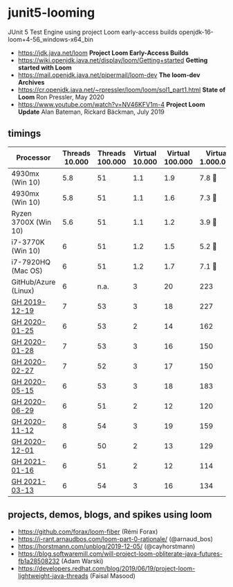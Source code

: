 # junit5-looming
JUnit 5 Test Engine using project Loom early-access builds
 openjdk-16-loom+4-56_windows-x64_bin
- https://jdk.java.net/loom **Project Loom Early-Access Builds**
- https://wiki.openjdk.java.net/display/loom/Getting+started **Getting started with Loom**
- https://mail.openjdk.java.net/pipermail/loom-dev **The loom-dev Archives**
- https://cr.openjdk.java.net/~rpressler/loom/loom/sol1_part1.html **State of Loom** Ron Pressler, May 2020
- https://www.youtube.com/watch?v=NV46KFV1m-4 **Project Loom Update** Alan Bateman, Rickard Bäckman, July 2019

## timings

| Processor              | Threads 10.000 | Threads 100.000 | Virtual 10.000 | Virtual 100.000 | Virtual 1.000.000|
|----------------------- |----------------|-----------------|----------------|---------------- |------------------|
|      4930mx (Win 10)   | 5.8            | 51              | 1.1            | 1.9             | 7.8 :rocket:     |
|      4930mx (Win 10)   | 5.8            | 51              | 1.1            | 1.6             | 7.3 :rocket:     |
| Ryzen 3700X (Win 10)   | 5.6            | 51              | 1.1            | 1.2             | 3.9 :rocket:     |
| i7-3770K (Win 10)      | 6              | 51              | 1.2            | 1.5             | 5.2 :rocket:     |
| i7-7920HQ (Mac OS)     | 6              | 51              | 1.2            | 1.7             | 7.1 :rocket:     |
| GitHub/Azure (Linux)   | 6              | n.a.            | 3              | 20              | 223              |
| [GH 2019-12-19]        | 7              | 53              | 3              | 18              | 227              |
| [GH 2020-01-25]        | 6              | 53              | 2              | 14              | 162              |
| [GH 2020-01-28]        | 7              | 53              | 3              | 16              | 150              |
| [GH 2020-02-27]        | 7              | 52              | 3              | 17              | 150              |
| [GH 2020-05-15]        | 6              | 53              | 3              | 18              | 183              |
| [GH 2020-06-29]        | 6              | 51              | 2              | 12              | 120              |
| [GH 2020-11-12]        | 8              | 54              | 3              | 19              | 159              |
| [GH 2020-12-01]        | 6              | 50              | 2              | 13              | 129              |
| [GH 2021-01-16]        | 6              | 51              | 2              | 12              | 114              |
| [GH 2021-03-13]        | 6              | 54              | 3              | 16              | 134              |

## projects, demos, blogs, and spikes using loom

- https://github.com/forax/loom-fiber (Rémi Forax)
- https://i-rant.arnaudbos.com/loom-part-0-rationale/ (@arnaud_bos)
- https://horstmann.com/unblog/2019-12-05/ (@cayhorstmann)
- https://blog.softwaremill.com/will-project-loom-obliterate-java-futures-fb1a28508232 (Adam Warski)
- https://developers.redhat.com/blog/2019/06/19/project-loom-lightweight-java-threads (Faisal Masood)


[GH 2019-12-19]: https://github.com/sormuras/junit5-looming/runs/356277420
[GH 2020-01-25]: https://github.com/sormuras/junit5-looming/runs/408878572
[GH 2020-01-28]: https://github.com/sormuras/junit5-looming/runs/412758929
[GH 2020-02-27]: https://github.com/sormuras/junit5-looming/runs/471973940
[GH 2020-05-15]: https://github.com/sormuras/junit5-looming/runs/678623328
[GH 2020-06-29]: https://github.com/sormuras/junit5-looming/runs/818706426
[GH 2020-11-12]: https://github.com/sormuras/junit5-looming/runs/1389153831
[GH 2020-12-01]: https://github.com/sormuras/junit5-looming/runs/1479126987
[GH 2021-01-16]: https://github.com/sormuras/junit5-looming/runs/1713243492
[GH 2021-03-13]: https://github.com/sormuras/junit5-looming/actions/runs/649501139
